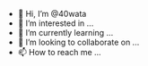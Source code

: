 - 👋 Hi, I’m @40wata
- 👀 I’m interested in ...
- 🌱 I’m currently learning ...
- 💞️ I’m looking to collaborate on ...
- 📫 How to reach me ...

<!---
40wata/40wata is a ✨ special ✨ repository because its `README.md` (this file) appears on your GitHub profile.
You can click the Preview link to take a look at your changes.
--->
